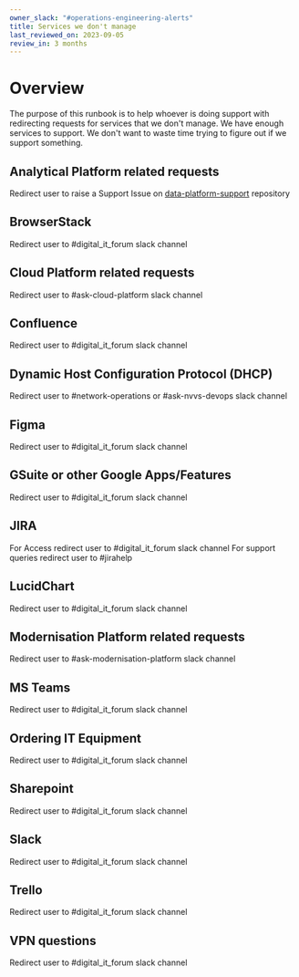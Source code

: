 ```yaml
---
owner_slack: "#operations-engineering-alerts"
title: Services we don't manage
last_reviewed_on: 2023-09-05
review_in: 3 months
---
```


# Overview

The purpose of this runbook is to help whoever is doing support with redirecting requests for services that we don't manage. We have enough services to support. We don't want to waste time trying to figure out if we support something.

## Analytical Platform related requests

Redirect user to raise a Support Issue on [data-platform-support](https://github.com/ministryofjustice/data-platform-support/issues/new/choose) repository

## BrowserStack

Redirect user to #digital_it_forum slack channel

## Cloud Platform related requests

Redirect user to #ask-cloud-platform slack channel

## Confluence

Redirect user to #digital_it_forum slack channel

## Dynamic Host Configuration Protocol (DHCP)

Redirect user to #network-operations or #ask-nvvs-devops slack channel

## Figma

Redirect user to #digital_it_forum slack channel

## GSuite or other Google Apps/Features

Redirect user to #digital_it_forum slack channel

## JIRA

For Access redirect user to #digital_it_forum slack channel
For support queries redirect user to #jirahelp

## LucidChart

Redirect user to #digital_it_forum slack channel

## Modernisation Platform related requests

Redirect user to #ask-modernisation-platform slack channel

## MS Teams

Redirect user to #digital_it_forum slack channel

## Ordering IT Equipment

Redirect user to #digital_it_forum slack channel

## Sharepoint

Redirect user to #digital_it_forum slack channel

## Slack

Redirect user to #digital_it_forum slack channel

## Trello

Redirect user to #digital_it_forum slack channel

## VPN questions

Redirect user to #digital_it_forum slack channel
